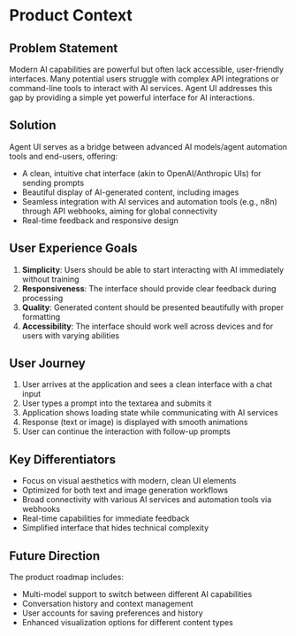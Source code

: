 # Product Context

## Problem Statement

Modern AI capabilities are powerful but often lack accessible, user-friendly interfaces. Many potential users struggle with complex API integrations or command-line tools to interact with AI services. Agent UI addresses this gap by providing a simple yet powerful interface for AI interactions.

## Solution

Agent UI serves as a bridge between advanced AI models/agent automation tools and end-users, offering:

- A clean, intuitive chat interface (akin to OpenAI/Anthropic UIs) for sending prompts
- Beautiful display of AI-generated content, including images
- Seamless integration with AI services and automation tools (e.g., n8n) through API webhooks, aiming for global connectivity
- Real-time feedback and responsive design

## User Experience Goals

1. **Simplicity**: Users should be able to start interacting with AI immediately without training
2. **Responsiveness**: The interface should provide clear feedback during processing
3. **Quality**: Generated content should be presented beautifully with proper formatting
4. **Accessibility**: The interface should work well across devices and for users with varying abilities

## User Journey

1. User arrives at the application and sees a clean interface with a chat input
2. User types a prompt into the textarea and submits it
3. Application shows loading state while communicating with AI services
4. Response (text or image) is displayed with smooth animations
5. User can continue the interaction with follow-up prompts

## Key Differentiators

- Focus on visual aesthetics with modern, clean UI elements
- Optimized for both text and image generation workflows
- Broad connectivity with various AI services and automation tools via webhooks
- Real-time capabilities for immediate feedback
- Simplified interface that hides technical complexity

## Future Direction

The product roadmap includes:

- Multi-model support to switch between different AI capabilities
- Conversation history and context management
- User accounts for saving preferences and history
- Enhanced visualization options for different content types
